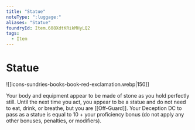 ```yaml
---
title: "Statue"
noteType: ":luggage:"
aliases: "Statue"
foundryId: Item.608XdtKRikMHyLQ2
tags:
  - Item
---
```


# Statue
![[icons-sundries-books-book-red-exclamation.webp|150]]

Your body and equipment appear to be made of stone as you hold perfectly still. Until the next time you act, you appear to be a statue and do not need to eat, drink, or breathe, but you are [[Off-Guard]]. Your Deception DC to pass as a statue is equal to 10 + your proficiency bonus (do not apply any other bonuses, penalties, or modifiers).
